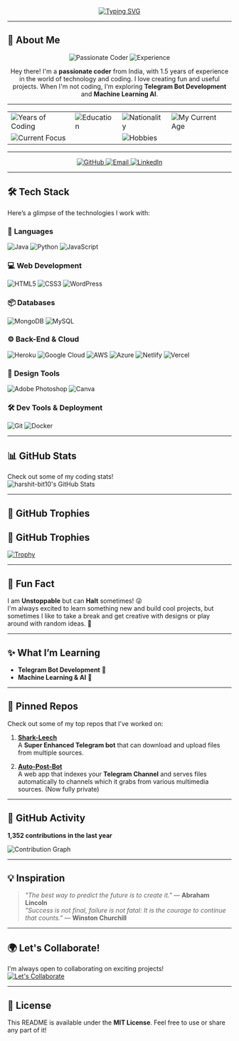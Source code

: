 <div align="center">
  <a href="https://github.com/harshit-bit10">
    <img src="https://readme-typing-svg.herokuapp.com?font=Fira+Code&size=25&pause=1000&color=F70000&center=true&vCenter=true&width=435&lines=👋+Hello,+I'm+Harshit!✨" alt="Typing SVG" />
  </a>
</div>

---

## 🌟 About Me

<div align="center">
  <img src="https://img.shields.io/badge/Passionate%20Coder%20from%20India-FF5733?style=for-the-badge" alt="Passionate Coder">
  <img src="https://img.shields.io/badge/1.5%20years%20of%20Experience-4CAF50?style=for-the-badge" alt="Experience">
</div>

<div align="center">
  <p>Hey there! I'm a <strong>passionate coder</strong> from India, with 1.5 years of experience in the world of technology and coding. I love creating fun and useful projects. When I'm not coding, I'm exploring <strong>Telegram Bot Development</strong> and <strong>Machine Learning AI</strong>.</p>
</div>

---

<div align="center">
  <table>
    <tr>
      <td><img src="https://img.shields.io/badge/💼%20Years%20of%20Coding-1.5%20years-blue?style=for-the-badge" alt="Years of Coding"></td>
      <td><img src="https://img.shields.io/badge/🎓%20Education-School%20Student-orange?style=for-the-badge" alt="Education"></td>
      <td><img src="https://img.shields.io/badge/🌏%20Nationality-Indian-green?style=for-the-badge" alt="Nationality"></td>
      <td><img src="https://img.shields.io/badge/🌏%20My%20Current%20Age-17%20Years-green?style=for-the-badge" alt="My Current Age"></td>
    </tr>
    <tr>
      <td colspan="2"><img src="https://img.shields.io/badge/🚀%20Current%20Focus-Learning%20new%20technologies%20and%20contributing%20to%20open--source-red?style=for-the-badge" alt="Current Focus"></td>
      <td colspan="2"><img src="https://img.shields.io/badge/✨%20Hobbies-Reading,%20Gaming,%20Travelling-yellow?style=for-the-badge" alt="Hobbies"></td>
    </tr>
  </table>
</div>

---

<div align="center">
  <a href="https://github.com/harshit-bit10" target="_blank">
    <img src="https://img.shields.io/badge/GitHub-Visit%20My%20Profile-181717?style=for-the-badge&logo=github" alt="GitHub">
  </a>
  <a href="mailto:harshit@example.com">
    <img src="https://img.shields.io/badge/Email-Contact%20Me-EA4335?style=for-the-badge&logo=gmail" alt="Email">
  </a>
  <a href="https://www.linkedin.com/in/harshit-bit10" target="_blank">
    <img src="https://img.shields.io/badge/LinkedIn-Connect%20with%20Me-0077B5?style=for-the-badge&logo=linkedin" alt="LinkedIn">
  </a>
</div>

---

## 🛠️ Tech Stack

Here’s a glimpse of the technologies I work with:

### 🔧 **Languages**  
<p>
  <img src="https://img.shields.io/badge/Java-007396?style=flat&logo=java" alt="Java"/>
  <img src="https://img.shields.io/badge/Python-3776AB?style=flat&logo=python" alt="Python"/>
  <img src="https://img.shields.io/badge/JavaScript-F7DF1E?style=flat&logo=javascript" alt="JavaScript"/>
</p>

### 💻 **Web Development**  
<p>
  <img src="https://img.shields.io/badge/HTML5-E34F26?style=flat&logo=html5" alt="HTML5"/>
  <img src="https://img.shields.io/badge/CSS3-1572B6?style=flat&logo=css3" alt="CSS3"/>
  <img src="https://img.shields.io/badge/WordPress-21759B?style=flat&logo=wordpress" alt="WordPress"/>
</p>

### 📦 **Databases**  
<p>
  <img src="https://img.shields.io/badge/MongoDB-47A248?style=flat&logo=mongodb" alt="MongoDB"/>
  <img src="https://img.shields.io/badge/MySQL-4479A1?style=flat&logo=mysql" alt="MySQL"/>
</p>

### ⚙️ **Back-End & Cloud**  
<p>
  <img src="https://img.shields.io/badge/Heroku-430098?style=flat&logo=heroku" alt="Heroku"/>
  <img src="https://img.shields.io/badge/Google%20Cloud-4285F4?style=flat&logo=google-cloud" alt="Google Cloud"/>
  <img src="https://img.shields.io/badge/AWS-232F3E?style=flat&logo=amazon-aws" alt="AWS"/>
  <img src="https://img.shields.io/badge/Azure-0078D4?style=flat&logo=microsoft-azure" alt="Azure"/>
  <img src="https://img.shields.io/badge/Netlify-00C7B7?style=flat&logo=netlify" alt="Netlify"/>
  <img src="https://img.shields.io/badge/Vercel-000000?style=flat&logo=vercel" alt="Vercel"/>
</p>

### 🎨 **Design Tools**  
<p>
  <img src="https://img.shields.io/badge/Adobe%20Photoshop-31A8FF?style=flat&logo=adobe-photoshop" alt="Adobe Photoshop"/>
  <img src="https://img.shields.io/badge/Canva-00C4CC?style=flat&logo=canva" alt="Canva"/>
</p>

### 🛠️ **Dev Tools & Deployment**  
<p>
  <img src="https://img.shields.io/badge/Git-F05032?style=flat&logo=git" alt="Git"/>
  <img src="https://img.shields.io/badge/Docker-2496ED?style=flat&logo=docker" alt="Docker"/>
</p>

---

## 📊 GitHub Stats

Check out some of my coding stats!  
![harshit-bit10's GitHub Stats](https://github-readme-stats.vercel.app/api?username=harshit-bit10&count_private=true&show_icons=true&hide_title=true&hide=prs&theme=dark)

---

## 🎯 GitHub Trophies
## 🎯 GitHub Trophies

[![Trophy](https://github-profile-trophy.vercel.app/?username=harshit-bit10&theme=dark&no-frame=true&column=5)](https://github.com/harshit-bit10)

---

## 💬 Fun Fact

I am **Unstoppable** but can **Halt** sometimes! 😜   
I'm always excited to learn something new and build cool projects, but sometimes I like to take a break and get creative with designs or play around with random ideas. 🔮

---

## ✨ What I’m Learning

- **Telegram Bot Development** 📱  
- **Machine Learning & AI** 🤖

---

## 📌 Pinned Repos

Check out some of my top repos that I’ve worked on:

1. **[Shark-Leech](https://github.com/harshit-bit10/SharkLeech)**  
   A **Super Enhanced Telegram bot** that can download and upload files from multiple sources.

2. **[Auto-Post-Bot](https://github.com/harshit-bit10/Auto-Post-bot)**  
   A web app that indexes your **Telegram Channel** and serves files automatically to channels which it grabs from various multimedia sources. (Now fully private)

---

## 🏅 GitHub Activity

**1,352 contributions in the last year**  

![Contribution Graph](https://activity-graph.herokuapp.com/graph?username=harshit-bit10&bg_color=1a1b27&color=ffffff&line=fcfcfc&point=ff0000&area=true)

---

## 💡 Inspiration

> _"The best way to predict the future is to create it."_ — **Abraham Lincoln**  
> _"Success is not final, failure is not fatal: It is the courage to continue that counts."_ — **Winston Churchill**

---

## 🌍 Let's Collaborate!

I'm always open to collaborating on exciting projects!  
[![Let's Collaborate](https://img.shields.io/badge/Collaborate-Open-blue?style=for-the-badge)](https://github.com/harshit-bit10)

---

## 📜 License

This README is available under the **MIT License**. Feel free to use or share any part of it!
